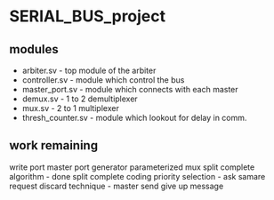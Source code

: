 # SERIAL_BUS_project
## modules
* arbiter.sv - top module of the arbiter
* controller.sv - module which control the bus 
* master_port.sv - module which connects with each master
* demux.sv - 1 to 2 demultiplexer
* mux.sv - 2 to 1 multiplexer
* thresh_counter.sv - module which lookout for delay in comm.

## work remaining
write port
master port generator 
parameterized mux
split complete algorithm - done
split complete coding 
priority selection - ask samare
request discard technique - master send give up message
